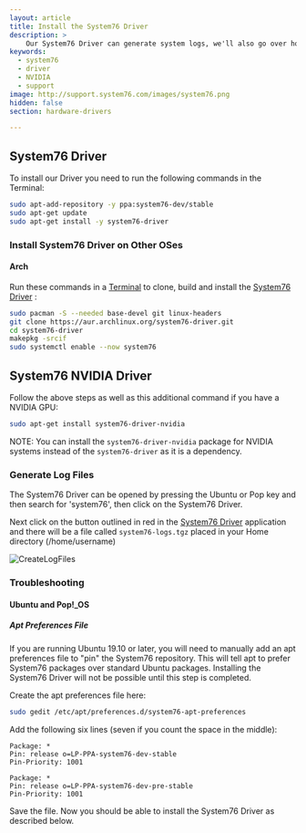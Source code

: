 ```yaml
---
layout: article
title: Install the System76 Driver
description: >
    Our System76 Driver can generate system logs, we'll also go over how to reinstall the NVIDIA Driver.
keywords:
  - system76
  - driver
  - NVIDIA
  - support
image: http://support.system76.com/images/system76.png
hidden: false
section: hardware-drivers

---
```


## System76 Driver

To install our Driver you need to run the following commands in the Terminal:

```bash
sudo apt-add-repository -y ppa:system76-dev/stable
sudo apt-get update
sudo apt-get install -y system76-driver
```

### Install System76 Driver on Other OSes

#### Arch

Run these commands in a <u>Terminal</u> to clone, build and install the <u>System76 Driver</u> :

```bash
sudo pacman -S --needed base-devel git linux-headers
git clone https://aur.archlinux.org/system76-driver.git
cd system76-driver
makepkg -srcif
sudo systemctl enable --now system76
```

## System76 NVIDIA Driver

Follow the above steps as well as this additional command if you have a NVIDIA GPU:

```bash
sudo apt-get install system76-driver-nvidia
```

NOTE: You can install the `system76-driver-nvidia` package for NVIDIA systems instead of the `system76-driver` as it is a dependency.  

### Generate Log Files

The System76 Driver can be opened by pressing the Ubuntu or Pop key and then search for 'system76', then click on the System76 Driver. 

Next click on the button outlined in red in the <u>System76 Driver</u> application and there will be a file called `system76-logs.tgz` placed in your Home directory (/home/username)

![CreateLogFiles](/images/system76-driver/CreateLogFiles.png)

### Troubleshooting

#### Ubuntu and Pop!_OS

##### Apt Preferences File

If you are running Ubuntu 19.10 or later, you will need to manually add an apt preferences file to "pin" the System76 repository. This will tell apt to prefer System76 packages over standard Ubuntu packages. Installing the System76 Driver will not be possible until this step is completed.

Create the apt preferences file here:

```bash
sudo gedit /etc/apt/preferences.d/system76-apt-preferences
```

Add the following six lines (seven if you count the space in the middle):

```
Package: *
Pin: release o=LP-PPA-system76-dev-stable
Pin-Priority: 1001

Package: *
Pin: release o=LP-PPA-system76-dev-pre-stable
Pin-Priority: 1001
```

Save the file. Now you should be able to install the System76 Driver as described below.